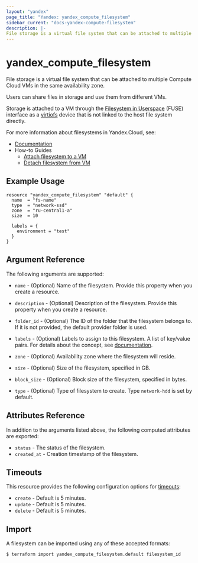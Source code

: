 ```yaml
---
layout: "yandex"
page_title: "Yandex: yandex_compute_filesystem"
sidebar_current: "docs-yandex-compute-filesystem"
description: |-
File storage is a virtual file system that can be attached to multiple Compute Cloud VMs in the same availability zone.
---
```


# yandex\_compute\_filesystem

File storage is a virtual file system that can be attached to multiple Compute Cloud VMs in the same availability zone.

Users can share files in storage and use them from different VMs.

Storage is attached to a VM through the [Filesystem in Userspace](https://en.wikipedia.org/wiki/Filesystem_in_Userspace) (FUSE) interface as a [virtiofs](https://www.kernel.org/doc/html/latest/filesystems/virtiofs.html) device that is not linked to the host file system directly.

For more information about filesystems in Yandex.Cloud, see:

* [Documentation](https://cloud.yandex.com/docs/compute/concepts/filesystem)
* How-to Guides
    * [Attach filesystem to a VM](https://cloud.yandex.com/en-ru/docs/compute/operations/filesystem/attach-to-vm)
    * [Detach filesystem from VM](https://cloud.yandex.com/en-ru/docs/compute/operations/filesystem/detach-from-vm)

## Example Usage

```hcl
resource "yandex_compute_filesystem" "default" {
  name  = "fs-name"
  type  = "network-ssd"
  zone  = "ru-central1-a"
  size  = 10

  labels = {
    environment = "test"
  }
}
```

## Argument Reference

The following arguments are supported:


* `name` - (Optional) Name of the filesystem. Provide this property when you create a resource.

* `description` - (Optional) Description of the filesystem. Provide this property when you create a resource.

* `folder_id` - (Optional) The ID of the folder that the filesystem belongs to. If it is not provided, the default 
   provider folder is used.

* `labels` - (Optional) Labels to assign to this filesystem. A list of key/value pairs. For details about the concept, 
  see [documentation](https://cloud.yandex.com/docs/overview/concepts/services#labels).

* `zone` - (Optional) Availability zone where the filesystem will reside.

* `size` - (Optional) Size of the filesystem, specified in GB.

* `block_size` - (Optional) Block size of the filesystem, specified in bytes.

* `type` - (Optional) Type of filesystem to create. Type `network-hdd` is set by default.

## Attributes Reference

In addition to the arguments listed above, the following computed attributes are exported:

* `status` - The status of the filesystem.
* `created_at` - Creation timestamp of the filesystem.

## Timeouts

This resource provides the following configuration options for
[timeouts](https://www.terraform.io/docs/language/resources/syntax.html#operation-timeouts):

- `create` - Default is 5 minutes.
- `update` - Default is 5 minutes.
- `delete` - Default is 5 minutes.

## Import

A filesystem can be imported using any of these accepted formats:

```
$ terraform import yandex_compute_filesystem.default filesystem_id
```
